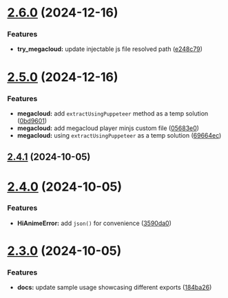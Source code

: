 # [2.6.0](https://github.com/ghoshRitesh12/aniwatch/compare/v2.5.0...v2.6.0) (2024-12-16)


### Features

* **try_megacloud:** update injectable js file resolved path ([e248c79](https://github.com/ghoshRitesh12/aniwatch/commit/e248c7920dc56f2eddb86464ca2907ae8efc721b))



# [2.5.0](https://github.com/ghoshRitesh12/aniwatch/compare/v2.4.1...v2.5.0) (2024-12-16)


### Features

* **megacloud:** add `extractUsingPuppeteer` method as a temp solution ([0bd9601](https://github.com/ghoshRitesh12/aniwatch/commit/0bd960151122816aace80ac0852f0f0a42927e22))
* **megacloud:** add megacloud player minjs custom file ([05683e0](https://github.com/ghoshRitesh12/aniwatch/commit/05683e0546450708f2b6a350775b92347e4d87d4))
* **megacloud:** using `extractUsingPuppeteer` as a temp solution ([69664ec](https://github.com/ghoshRitesh12/aniwatch/commit/69664ec77f491e500a23ff995e0c1a57c579b7ff))



## [2.4.1](https://github.com/ghoshRitesh12/aniwatch/compare/v2.4.0...v2.4.1) (2024-10-05)



# [2.4.0](https://github.com/ghoshRitesh12/aniwatch/compare/v2.3.0...v2.4.0) (2024-10-05)


### Features

* **HiAnimeError:** add `json()` for convenience ([3590da0](https://github.com/ghoshRitesh12/aniwatch/commit/3590da04d145ed734e34a795739224b9206306ae))



# [2.3.0](https://github.com/ghoshRitesh12/aniwatch/compare/v2.2.1...v2.3.0) (2024-10-05)


### Features

* **docs:** update sample usage showcasing different exports ([184ba26](https://github.com/ghoshRitesh12/aniwatch/commit/184ba2664de2a075613da1a2943c90f6429a6e63))



